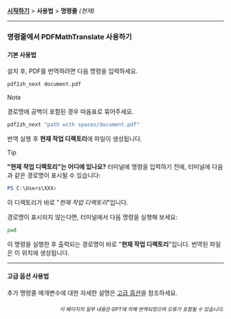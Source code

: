 [**시작하기**](./getting-started.md) > **사용법** > **명령줄** _(현재)_

---

### 명령줄에서 PDFMathTranslate 사용하기

#### 기본 사용법

설치 후, PDF를 번역하려면 다음 명령을 입력하세요.

```bash
pdf2zh_next document.pdf
```

> [!NOTE]
> 
> 경로명에 공백이 포함된 경우 따옴표로 묶어주세요.
> 
> ```bash
> pdf2zh_next "path with spaces/document.pdf"
> ```

번역 실행 후 **현재 작업 디렉토리**에 파일이 생성됩니다.

> [!TIP]
> **"현재 작업 디렉토리"는 어디에 있나요?**
> 터미널에 명령을 입력하기 전에, 터미널에 다음과 같은 경로명이 표시될 수 있습니다:
> 
> ```powershell
> PS C:\Users\XXX>
> ```
> 
> 이 디렉토리가 바로 "*현재 작업 디렉토리*"입니다.
> 
> 경로명이 표시되지 않는다면, 터미널에서 다음 명령을 실행해 보세요:
> 
> ```bash
> pwd
> ```
> 
> 이 명령을 실행한 후 출력되는 경로명이 바로 "**현재 작업 디렉토리**"입니다. 번역된 파일은 이 위치에 생성됩니다.

---

#### 고급 옵션 사용법

추가 명령줄 매개변수에 대한 자세한 설명은 [고급 옵션](./../advanced/advanced.md)을 참조하세요.

<div align="right"> 
<h6><small>이 페이지의 일부 내용은 GPT에 의해 번역되었으며 오류가 포함될 수 있습니다.</small></h6>